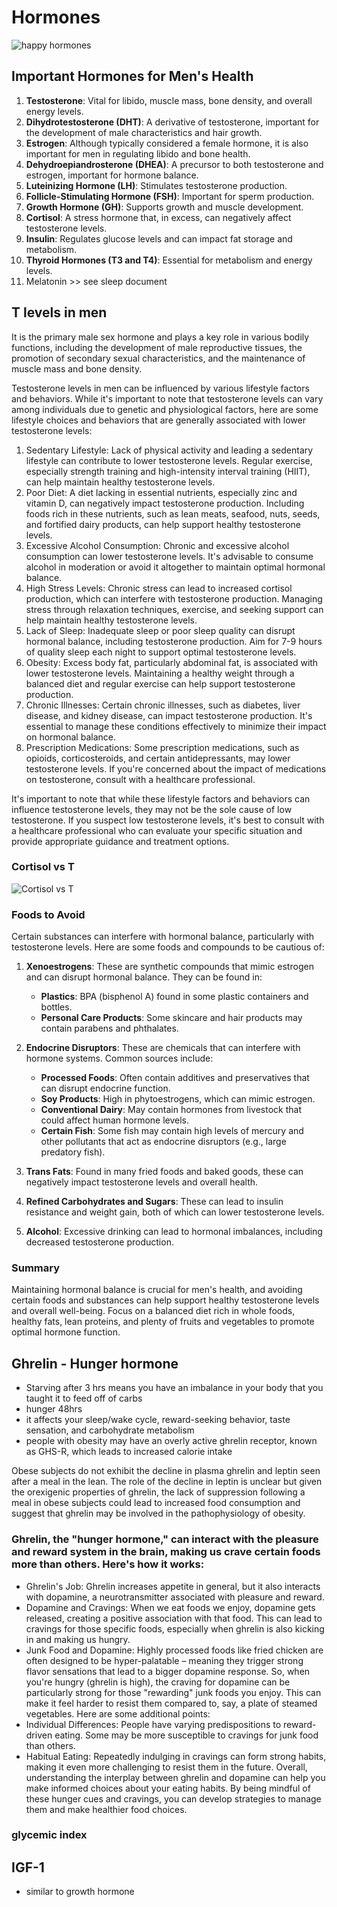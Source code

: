 # Hormones

![happy hormones](Science/static/Happy%20Hormones.png)

## Important Hormones for Men's Health

1. **Testosterone**: Vital for libido, muscle mass, bone density, and overall energy levels.
2. **Dihydrotestosterone (DHT)**: A derivative of testosterone, important for the development of male characteristics and hair growth.
3. **Estrogen**: Although typically considered a female hormone, it is also important for men in regulating libido and bone health.
4. **Dehydroepiandrosterone (DHEA)**: A precursor to both testosterone and estrogen, important for hormone balance.
5. **Luteinizing Hormone (LH)**: Stimulates testosterone production.
6. **Follicle-Stimulating Hormone (FSH)**: Important for sperm production.
7. **Growth Hormone (GH)**: Supports growth and muscle development.
8. **Cortisol**: A stress hormone that, in excess, can negatively affect testosterone levels.
9. **Insulin**: Regulates glucose levels and can impact fat storage and metabolism.
10. **Thyroid Hormones (T3 and T4)**: Essential for metabolism and energy levels.
11. Melatonin >> see sleep document

## T levels in men

 It is the primary male sex hormone and plays a key role in various bodily functions, including the development of male reproductive tissues, the promotion of secondary sexual characteristics, and the maintenance of muscle mass and bone density.

Testosterone levels in men can be influenced by various lifestyle factors and behaviors. While it's important to note that testosterone levels can vary among individuals due to genetic and physiological factors, here are some lifestyle choices and behaviors that are generally associated with lower testosterone levels:

1. Sedentary Lifestyle: Lack of physical activity and leading a sedentary lifestyle can contribute to lower testosterone levels. Regular exercise, especially strength training and high-intensity interval training (HIIT), can help maintain healthy testosterone levels.
2. Poor Diet: A diet lacking in essential nutrients, especially zinc and vitamin D, can negatively impact testosterone production. Including foods rich in these nutrients, such as lean meats, seafood, nuts, seeds, and fortified dairy products, can help support healthy testosterone levels.
3. Excessive Alcohol Consumption: Chronic and excessive alcohol consumption can lower testosterone levels. It's advisable to consume alcohol in moderation or avoid it altogether to maintain optimal hormonal balance.
4. High Stress Levels: Chronic stress can lead to increased cortisol production, which can interfere with testosterone production. Managing stress through relaxation techniques, exercise, and seeking support can help maintain healthy testosterone levels.
5. Lack of Sleep: Inadequate sleep or poor sleep quality can disrupt hormonal balance, including testosterone production. Aim for 7-9 hours of quality sleep each night to support optimal testosterone levels.
6. Obesity: Excess body fat, particularly abdominal fat, is associated with lower testosterone levels. Maintaining a healthy weight through a balanced diet and regular exercise can help support testosterone production.
7. Chronic Illnesses: Certain chronic illnesses, such as diabetes, liver disease, and kidney disease, can impact testosterone production. It's essential to manage these conditions effectively to minimize their impact on hormonal balance.
8. Prescription Medications: Some prescription medications, such as opioids, corticosteroids, and certain antidepressants, may lower testosterone levels. If you're concerned about the impact of medications on testosterone, consult with a healthcare professional.

It's important to note that while these lifestyle factors and behaviors can influence testosterone levels, they may not be the sole cause of low testosterone. If you suspect low testosterone levels, it's best to consult with a healthcare professional who can evaluate your specific situation and provide appropriate guidance and treatment options.

### Cortisol vs T

![Cortisol vs T](<static/Cortisol.png>)

### Foods to Avoid

Certain substances can interfere with hormonal balance, particularly with testosterone levels. Here are some foods and compounds to be cautious of:

1. **Xenoestrogens**: These are synthetic compounds that mimic estrogen and can disrupt hormonal balance. They can be found in:
   - **Plastics**: BPA (bisphenol A) found in some plastic containers and bottles.
   - **Personal Care Products**: Some skincare and hair products may contain parabens and phthalates.

2. **Endocrine Disruptors**: These are chemicals that can interfere with hormone systems. Common sources include:
   - **Processed Foods**: Often contain additives and preservatives that can disrupt endocrine function.
   - **Soy Products**: High in phytoestrogens, which can mimic estrogen.
   - **Conventional Dairy**: May contain hormones from livestock that could affect human hormone levels.
   - **Certain Fish**: Some fish may contain high levels of mercury and other pollutants that act as endocrine disruptors (e.g., large predatory fish).

3. **Trans Fats**: Found in many fried foods and baked goods, these can negatively impact testosterone levels and overall health.

4. **Refined Carbohydrates and Sugars**: These can lead to insulin resistance and weight gain, both of which can lower testosterone levels.

5. **Alcohol**: Excessive drinking can lead to hormonal imbalances, including decreased testosterone production.

### Summary

Maintaining hormonal balance is crucial for men's health, and avoiding certain foods and substances can help support healthy testosterone levels and overall well-being. Focus on a balanced diet rich in whole foods, healthy fats, lean proteins, and plenty of fruits and vegetables to promote optimal hormone function.

## Ghrelin - Hunger hormone

- Starving after 3 hrs means you have an imbalance in your body that you taught it to feed off of carbs
- hunger 48hrs
- it affects your sleep/wake cycle, reward-seeking behavior, taste sensation, and carbohydrate metabolism
- people with obesity may have an overly active ghrelin receptor, known as GHS-R, which leads to increased calorie intake

Obese subjects do not exhibit the decline in plasma ghrelin and leptin seen after a meal in the lean. The role of the decline in leptin is unclear but given the orexigenic properties of ghrelin, the lack of suppression following a meal in obese subjects could lead to increased food consumption and suggest that ghrelin may be involved in the pathophysiology of obesity.

### Ghrelin, the "hunger hormone," can interact with the pleasure and reward system in the brain, making us crave certain foods more than others. Here's how it works:

- Ghrelin's Job: Ghrelin increases appetite in general, but it also interacts with dopamine, a neurotransmitter associated with pleasure and reward.
- Dopamine and Cravings: When we eat foods we enjoy, dopamine gets released, creating a positive association with that food. This can lead to cravings for those specific foods, especially when ghrelin is also kicking in and making us hungry.
- Junk Food and Dopamine: Highly processed foods like fried chicken are often designed to be hyper-palatable – meaning they trigger strong flavor sensations that lead to a bigger dopamine response.
So, when you're hungry (ghrelin is high), the craving for dopamine can be particularly strong for those "rewarding" junk foods you enjoy. This can make it feel harder to resist them compared to, say, a plate of steamed vegetables.
Here are some additional points:
- Individual Differences: People have varying predispositions to reward-driven eating. Some may be more susceptible to cravings for junk food than others.
- Habitual Eating: Repeatedly indulging in cravings can form strong habits, making it even more challenging to resist them in the future.
Overall, understanding the interplay between ghrelin and dopamine can help you make informed choices about your eating habits. By being mindful of these hunger cues and cravings, you can develop strategies to manage them and make healthier food choices.

### glycemic index

## IGF-1

- similar to growth hormone
